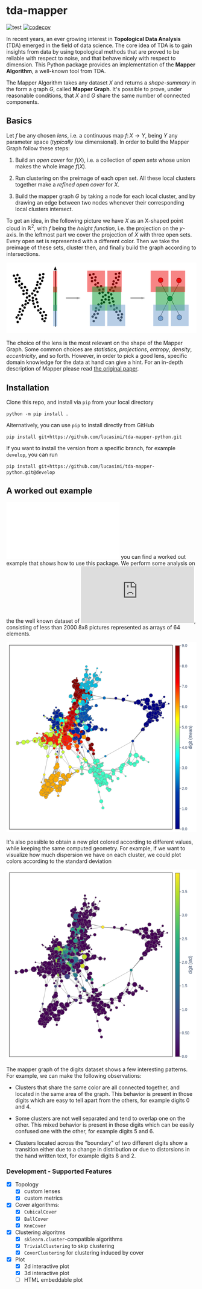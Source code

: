 # tda-mapper

![test](https://github.com/lucasimi/tda-mapper-python/actions/workflows/test.yml/badge.svg) [![codecov](https://codecov.io/github/lucasimi/tda-mapper-python/graph/badge.svg?token=FWSD8JUG6R)](https://codecov.io/github/lucasimi/tda-mapper-python)

In recent years, an ever growing interest in **Topological Data Analysis** (TDA) emerged in the field of data science. The core idea of TDA is to gain insights from data by using topological methods that are proved to be reliable with respect to noise, and that behave nicely with respect to dimension. This Python package provides an implementation of the **Mapper Algorithm**, a well-known tool from TDA. 

The Mapper Algorithm takes any dataset $X$ and returns a *shape-summary* in the form a graph $G$, called **Mapper Graph**. It's possible to prove, under reasonable conditions, that $X$ and $G$ share the same number of connected components.

## Basics

Let $f$ be any chosen *lens*, i.e. a continuous map $f \colon X \to Y$, being $Y$ any parameter space (*typically* low dimensional). In order to build the Mapper Graph follow these steps:

1. Build an *open cover* for $f(X)$, i.e. a collection of *open sets* whose union makes the whole image $f(X)$.

2. Run clustering on the preimage of each open set. All these local clusters together make a *refined open cover* for $X$.

3. Build the mapper graph $G$ by taking a node for each local cluster, and by drawing an edge between two nodes whenever their corresponding local clusters intersect.

To get an idea, in the following picture we have $X$ as an X-shaped point cloud in $\mathbb{R}^2$, with $f$ being the *height function*, i.e. the projection on the $y$-axis. In the leftmost part we cover the projection of $X$ with three open sets. Every open set is represented with a different color. Then we take the preimage of these sets, cluster then, and finally build the graph according to intersections.

![Steps](resources/mapper.png) 

The choice of the lens is the most relevant on the shape of the Mapper Graph. Some common choices are *statistics*, *projections*, *entropy*, *density*, *eccentricity*, and so forth. However, in order to pick a good lens, specific domain knowledge for the data at hand can give a hint. For an in-depth description of Mapper please read [the original paper](https://research.math.osu.edu/tgda/mapperPBG.pdf). 

## Installation

Clone this repo, and install via `pip` from your local directory
```
python -m pip install .
```
Alternatively, you can use `pip` to install directly from GitHub
```
pip install git+https://github.com/lucasimi/tda-mapper-python.git
```
If you want to install the version from a specific branch, for example `develop`, you can run
```
pip install git+https://github.com/lucasimi/tda-mapper-python.git@develop
```

## A worked out example

![In this file](tests/example.py) you can find a worked out example that shows how to use this package.
We perform some analysis on the the well known dataset of ![hand written digits](https://scikit-learn.org/stable/modules/generated/sklearn.datasets.load_digits.html), consisting of less than 2000 8x8 pictures represented as arrays of 64 elements.

![The mapper graph of the digits dataset, colored according to mean value](resources/digits_mean.png)

It's also possible to obtain a new plot colored according to different values, while keeping the same computed geometry. For example, if we want to visualize how much dispersion we have on each cluster, we could plot colors according to the standard deviation

![The mapper graph of the digits dataset, colored according to std](resources/digits_std.png)

The mapper graph of the digits dataset shows a few interesting patterns. For example, we can make the following observations:

* Clusters that share the same color are all connected together, and located in the same area of the graph. This behavior is present in those digits which are easy to tell apart from the others, for example digits 0 and 4.

* Some clusters are not well separated and tend to overlap one on the other. This mixed behavior is present in those digits which can be easily confused one with the other, for example digits 5 and 6.

* Clusters located across the "boundary" of two different digits show a transition either due to a change in distribution or due to distorsions in the hand written text, for example digits 8 and 2.


### Development - Supported Features

- [x] Topology
    - [x] custom lenses
    - [x] custom metrics

- [x] Cover algorithms:
    - [x] `CubicalCover`
    - [x] `BallCover`
    - [x] `KnnCover`

- [x] Clustering algoritms
    - [x] `sklearn.cluster`-compatible algorithms
    - [x] `TrivialClustering` to skip clustering
    - [x] `CoverClustering` for clustering induced by cover

- [x] Plot
    - [x] 2d interactive plot
    - [x] 3d interactive plot
    - [ ] HTML embeddable plot
